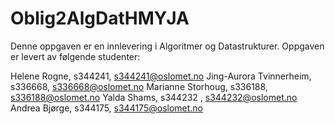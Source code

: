 # Oblig2AlgDatHMYJA

Denne oppgaven er en innlevering i Algoritmer og Datastrukturer. Oppgaven er levert av følgende studenter:

Helene Rogne, s344241, s344241@oslomet.no
Jing-Aurora Tvinnerheim, s336668, s336668@oslomet.no
Marianne Storhoug, s336188, s336188@oslomet.no
Yalda Shams, s344232 , s344232@oslomet.no
Andrea Bjørge, s344175, s344175@oslomet.no
